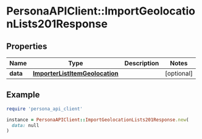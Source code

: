 # PersonaAPIClient::ImportGeolocationLists201Response

## Properties

| Name | Type | Description | Notes |
| ---- | ---- | ----------- | ----- |
| **data** | [**ImporterListItemGeolocation**](ImporterListItemGeolocation.md) |  | [optional] |

## Example

```ruby
require 'persona_api_client'

instance = PersonaAPIClient::ImportGeolocationLists201Response.new(
  data: null
)
```

